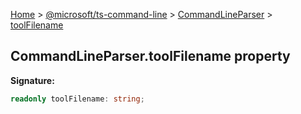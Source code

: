 [Home](./index) &gt; [@microsoft/ts-command-line](./ts-command-line.md) &gt; [CommandLineParser](./ts-command-line.commandlineparser.md) &gt; [toolFilename](./ts-command-line.commandlineparser.toolfilename.md)

## CommandLineParser.toolFilename property


<b>Signature:</b>

```typescript
readonly toolFilename: string;
```
